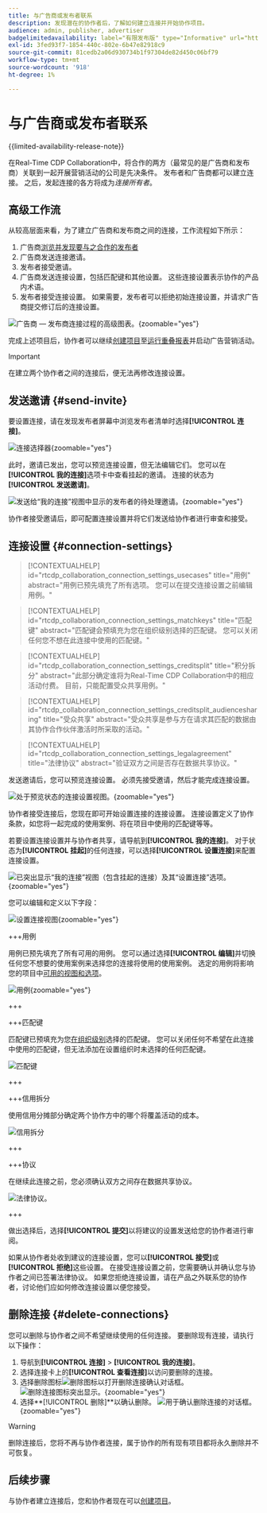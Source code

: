 ```yaml
---
title: 与广告商或发布者联系
description: 发现潜在的协作者后，了解如何建立连接并开始协作项目。
audience: admin, publisher, advertiser
badgelimitedavailability: label="有限发布版" type="Informative" url="https://helpx.adobe.com/legal/product-descriptions/real-time-customer-data-platform-collaboration.html newtab=true"
exl-id: 3fed93f7-1854-440c-802e-6b47e82918c9
source-git-commit: 81cedb2a06d930734b1f97304de82d450c06bf79
workflow-type: tm+mt
source-wordcount: '918'
ht-degree: 1%

---
```


# 与广告商或发布者联系

{{limited-availability-release-note}}

在Real-Time CDP Collaboration中，将合作的两方（最常见的是广告商和发布商）关联到一起开展营销活动的公司是先决条件。 发布者和广告商都可以建立连接。 之后，发起连接的各方将成为&#x200B;*连接所有者*。

## 高级工作流

从较高层面来看，为了建立广告商和发布商之间的连接，工作流程如下所示：

1. 广告商[浏览并发现要与之合作的发布者](/help/guide/connect/discover-publishers.md)
2. 广告商发送连接邀请。
3. 发布者接受邀请。
4. 广告商发送连接设置，包括匹配键和其他设置。 这些连接设置表示协作的产品内术语。
5. 发布者接受连接设置。 如果需要，发布者可以拒绝初始连接设置，并请求广告商提交修订后的连接设置。

![广告商 — 发布商连接过程的高级图表。](/help/assets/connect/establish-connection/advertiser-publisher-connection-process.png){zoomable="yes"}

完成上述项目后，协作者可以继续[创建项目](/help/guide/collaborate/manage-projects.md#create-project)至[运行重叠报表](/help/guide/collaborate/discover.md)并启动广告营销活动。

>[!IMPORTANT]
>
>在建立两个协作者之间的连接后，便无法再修改连接设置。

## 发送邀请 {#send-invite}

要设置连接，请在发现发布者屏幕中浏览发布者清单时选择&#x200B;**[!UICONTROL 连接]**。

![连接选择器](/help/assets/connect/establish-connection/connect-selection.png){zoomable="yes"}

此时，邀请已发出，您可以预览连接设置，但无法编辑它们。 您可以在&#x200B;**[!UICONTROL 我的连接]**&#x200B;选项卡中查看挂起的邀请。 连接的状态为&#x200B;**[!UICONTROL 发送邀请]**。

![发送给“我的连接”视图中显示的发布者的待处理邀请。](/help/assets/connect/establish-connection/pending-invite-sent.png){zoomable="yes"}

协作者接受邀请后，即可配置连接设置并将它们发送给协作者进行审查和接受。

## 连接设置 {#connection-settings}

>[!CONTEXTUALHELP]
>id="rtcdp_collaboration_connection_settings_usecases"
>title="用例"
>abstract="用例已预先填充了所有选项。 您可以在提交连接设置之前编辑用例。"

>[!CONTEXTUALHELP]
>id="rtcdp_collaboration_connection_settings_matchkeys"
>title="匹配键"
>abstract="匹配键会预填充为您在组织级别选择的匹配键。 您可以关闭任何您不想在此连接中使用的匹配键。"

>[!CONTEXTUALHELP]
>id="rtcdp_collaboration_connection_settings_creditsplit"
>title="积分拆分"
>abstract="此部分确定谁将为Real-Time CDP Collaboration中的相应活动付费。 目前，只能配置受众共享用例。"

>[!CONTEXTUALHELP]
>id="rtcdp_collaboration_connection_settings_creditsplit_audiencesharing"
>title="受众共享"
>abstract="受众共享是参与方在请求其匹配的数据由其协作合作伙伴激活时所采取的活动。"

>[!CONTEXTUALHELP]
>id="rtcdp_collaboration_connection_settings_legalagreement"
>title="法律协议"
>abstract="验证双方之间是否存在数据共享协议。"

发送邀请后，您可以预览连接设置。 必须先接受邀请，然后才能完成连接设置。

![处于预览状态的连接设置视图。](/help/assets/connect/establish-connection/preview-connection-settings.png){zoomable="yes"}

协作者接受连接后，您现在即可开始设置连接的连接设置。 连接设置定义了协作条款，如您将一起完成的使用案例、将在项目中使用的匹配键等等。

若要设置连接设置并与协作者共享，请导航到&#x200B;**[!UICONTROL 我的连接]**。 对于状态为&#x200B;**[!UICONTROL 挂起]**&#x200B;的任何连接，可以选择&#x200B;**[!UICONTROL 设置连接]**&#x200B;来配置连接设置。

![已突出显示“我的连接”视图（包含挂起的连接）及其“设置连接”选项。](/help/assets/connect/establish-connection/pending-connection.png){zoomable="yes"}

您可以编辑和定义以下字段：

![设置连接视图](/help/assets/connect/establish-connection/connection-view.png){zoomable="yes"}

+++用例

用例已预先填充了所有可用的用例。 您可以通过选择&#x200B;**[!UICONTROL 编辑]**&#x200B;并切换任何您不想要的使用案例来选择您的连接将使用的使用案例。 选定的用例将影响您的项目中[可用的视图和选项](../collaborate/manage-projects.md#project-use-cases)。

![用例](/help/assets/connect/establish-connection/view-use-cases.png){zoomable="yes"}

+++

+++匹配键

匹配键已预填充为您[在组织级别](/help/guide/setup/onboard-organization.md#set-up-match-keys)选择的匹配键。 您可以关闭任何不希望在此连接中使用的匹配键，但无法添加在设置组织时未选择的任何匹配键。

![匹配键](/help/assets/connect/establish-connection/match-keys.png)

+++

+++信用拆分

使用信用分摊部分确定两个协作方中的哪个将覆盖活动的成本。

![信用拆分](/help/assets/connect/establish-connection/edit-billing-ownership.png)

+++

+++协议

在继续此连接之前，您必须确认双方之间存在数据共享协议。

![法律协议。](/help/assets/connect/establish-connection/legal-agreement.png)

+++

做出选择后，选择&#x200B;**[!UICONTROL 提交]**&#x200B;以将建议的设置发送给您的协作者进行审阅。

如果从协作者处收到建议的连接设置，您可以&#x200B;**[!UICONTROL 接受]**&#x200B;或&#x200B;**[!UICONTROL 拒绝]**&#x200B;这些设置。 在接受连接设置之前，您需要确认并确认您与协作者之间已签署法律协议。 如果您拒绝连接设置，请在产品之外联系您的协作者，讨论他们应如何修改连接设置以便您接受。

## 删除连接 {#delete-connections}

您可以删除与协作者之间不希望继续使用的任何连接。 要删除现有连接，请执行以下操作：

1. 导航到&#x200B;**[!UICONTROL 连接]** > **[!UICONTROL 我的连接]**。
2. 选择连接卡上的&#x200B;**[!UICONTROL 查看连接]**&#x200B;以访问要删除的连接。
3. 选择删除图标![删除图标](/help/assets/common/delete.svg)以打开删除连接确认对话框。
   ![删除连接图标突出显示。](/help/assets/connect/establish-connection/delete-icon-highlighted.png){zoomable="yes"}
4. 选择&#x200B;**[!UICONTROL 删除]**以确认删除。
   ![用于确认删除连接的对话框。](/help/assets/connect/establish-connection/delete-connection-dialog.png){zoomable="yes"}

>[!WARNING]
>
>删除连接后，您将不再与协作者连接，属于协作的所有现有项目都将永久删除并不可恢复。

## 后续步骤

与协作者建立连接后，您和协作者现在可以[创建项目](/help/guide/collaborate/manage-projects.md#create-project)。

